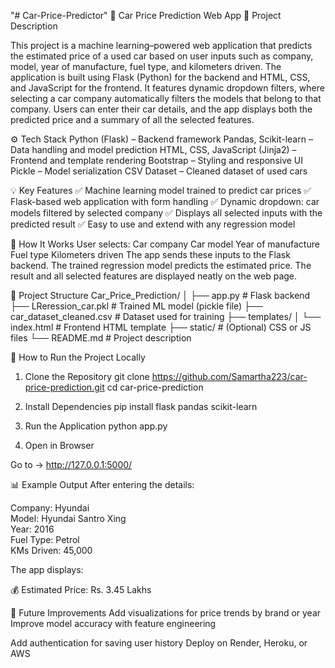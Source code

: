 "# Car-Price-Predictor" 
🚗 Car Price Prediction Web App
📖 Project Description

This project is a machine learning–powered web application that predicts the estimated price of a used car based on user inputs such as company, model, year of manufacture, fuel type, and kilometers driven.
The application is built using Flask (Python) for the backend and HTML, CSS, and JavaScript for the frontend. It features dynamic dropdown filters, where selecting a car company automatically filters the models that belong to that company.
Users can enter their car details, and the app displays both the predicted price and a summary of all the selected features.

⚙️ Tech Stack
Python (Flask) – Backend framework
Pandas, Scikit-learn – Data handling and model prediction
HTML, CSS, JavaScript (Jinja2) – Frontend and template rendering
Bootstrap – Styling and responsive UI
Pickle – Model serialization
CSV Dataset – Cleaned dataset of used cars

💡 Key Features
✅ Machine learning model trained to predict car prices
✅ Flask-based web application with form handling
✅ Dynamic dropdown: car models filtered by selected company
✅ Displays all selected inputs with the predicted result
✅ Easy to use and extend with any regression model

🧠 How It Works
User selects:
Car company
Car model
Year of manufacture
Fuel type
Kilometers driven
The app sends these inputs to the Flask backend.
The trained regression model predicts the estimated price.
The result and all selected features are displayed neatly on the web page.

🧩 Project Structure
Car_Price_Prediction/
│
├── app.py                     # Flask backend
├── LReression_car.pkl         # Trained ML model (pickle file)
├── car_dataset_cleaned.csv    # Dataset used for training
├── templates/
│   └── index.html             # Frontend HTML template
├── static/                    # (Optional) CSS or JS files
└── README.md                  # Project description

🚀 How to Run the Project Locally
1. Clone the Repository
git clone https://github.com/Samartha223/car-price-prediction.git
cd car-price-prediction

2. Install Dependencies
pip install flask pandas scikit-learn

3. Run the Application
python app.py

4. Open in Browser

Go to → http://127.0.0.1:5000/

📊 Example Output
After entering the details:

Company: Hyundai  
Model: Hyundai Santro Xing  
Year: 2016  
Fuel Type: Petrol  
KMs Driven: 45,000  


The app  displays:

💰 Estimated Price: Rs. 3.45 Lakhs

🧠 Future Improvements
Add visualizations for price trends by brand or year
Improve model accuracy with feature engineering

Add authentication for saving user history
Deploy on Render, Heroku, or AWS
